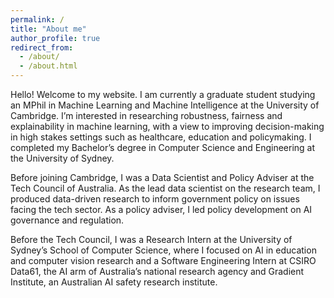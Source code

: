 ```yaml
---
permalink: /
title: "About me"
author_profile: true
redirect_from: 
  - /about/
  - /about.html
---
```

Hello! Welcome to my website. I am currently a graduate student studying an MPhil in Machine Learning and Machine Intelligence at the University of Cambridge. I’m interested in researching robustness, fairness and explainability in machine learning, with a view to improving decision-making in high stakes settings such as healthcare, education and policymaking. I completed my Bachelor’s degree in Computer Science and Engineering at the University of Sydney.

Before joining Cambridge, I was a Data Scientist and Policy Adviser at the Tech Council of Australia. As the lead data scientist on the research team, I produced data-driven research to inform government policy on issues facing the tech sector. As a policy adviser, I led policy development on AI governance and regulation.

Before the Tech Council, I was a Research Intern at the University of Sydney’s School of Computer Science, where I focused on AI in education and computer vision research and a Software Engineering Intern at CSIRO Data61, the AI arm of Australia’s national research agency and Gradient Institute, an Australian AI safety research institute.

 
